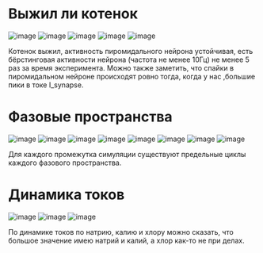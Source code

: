 # Выжил ли котенок
![image](https://github.com/LamaLenny/CN_hw/blob/master/img/newplot%20(16).png?raw=true)
![image](https://github.com/LamaLenny/CN_hw/blob/master/img/newplot%20(17).png?raw=true)
![image](https://github.com/LamaLenny/CN_hw/blob/master/img/newplot%20(18).png?raw=true)
![image](https://github.com/LamaLenny/CN_hw/blob/master/img/newplot%20(19).png?raw=true)
![image](https://github.com/LamaLenny/CN_hw/blob/master/img/newplot%20(20).png?raw=true)


Котенок выжил, активность пиромидального нейрона устойчивая, есть бёрстинговая активности нейрона (частота не менее 10Гц) не менее 5 раз за время эксперимента.
Можно также заметить, что спайки в пиромидальном нейроне происходят ровно тогда, когда у нас ,большие пики в токе I_synapse.
# Фазовые пространства
![image](https://github.com/LamaLenny/CN_hw/blob/master/img/newplot%20(21).png?raw=true)
![image](https://github.com/LamaLenny/CN_hw/blob/master/img/newplot%20(22).png?raw=true)
![image](https://github.com/LamaLenny/CN_hw/blob/master/img/newplot%20(23).png?raw=true)
![image](https://github.com/LamaLenny/CN_hw/blob/master/img/newplot%20(24).png?raw=true)
![image](https://github.com/LamaLenny/CN_hw/blob/master/img/newplot%20(25).png?raw=true)
![image](https://github.com/LamaLenny/CN_hw/blob/master/img/newplot%20(26).png?raw=true)
![image](https://github.com/LamaLenny/CN_hw/blob/master/img/newplot%20(27).png?raw=true)
![image](https://github.com/LamaLenny/CN_hw/blob/master/img/newplot%20(31).png?raw=true)


Для каждого промежутка симуляции существуют предельные циклы каждого
фазового пространства.

# Динамика токов
![image](https://github.com/LamaLenny/CN_hw/blob/master/img/newplot%20(28).png?raw=true)
![image](https://github.com/LamaLenny/CN_hw/blob/master/img/newplot%20(29).png?raw=true)
![image](https://github.com/LamaLenny/CN_hw/blob/master/img/newplot%20(30).png?raw=true)

По динамике токов по натрию, калию и хлору можно сказать, что большое значение имею натрий и калий, а хлор как-то не при делах.
